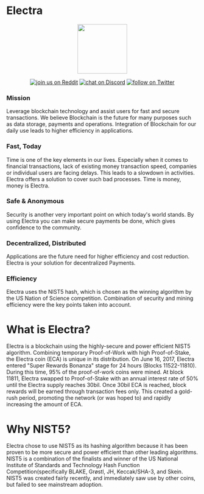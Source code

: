 # Electra

<p align="center">
    <img src="https://electraproject.org/wp-content/uploads/2017/10/256-200x200.png"
        height="130">
</p>
<p align="center">
 <a href="https://www.reddit.com/r/Electra_Currency/">
        <img src="https://img.shields.io/badge/join%20us%20on-reddit-orange.svg"
            alt="join us on Reddit"></a>
    <a href="https://discordapp.com/invite/8kuM2Qw">
        <img src="https://img.shields.io/discord/308323056592486420.svg"
            alt="chat on Discord"></a>
    <a href="https://twitter.com/intent/follow?screen_name=ElectracoinECA">
        <img src="https://img.shields.io/twitter/follow/espadrine.svg?style=social&label=Follow"
            alt="follow on Twitter"></a>
</p>

### Mission
Leverage blockchain technology and assist users for fast and secure transactions.
We believe Blockchain is the future for many purposes such as data storage, payments and operations. Integration of Blockchain for our daily use leads to higher efficiency in applications.

### Fast, Today
Time is one of the key elements in our lives. Especially when it comes to financial transactions, lack of existing money transaction speed, companies or individual users are facing delays. This leads to a slowdown in activities. Electra offers a solution to cover such bad processes. Time is money, money is Electra.

### Safe & Anonymous
Security is another very important point on which today's world stands. By using Electra you can make secure payments be done, which gives confidence to the community.

### Decentralized, Distributed
Applications are the future need for higher efficiency and cost reduction. Electra is your solution for decentralized Payments.

### Efficiency
Electra uses the NIST5 hash, which is chosen as the winning algorithm by the US Nation of Science competition. Combination of security and mining efficiency were the key points taken into account.

# What is Electra?
Electra is a blockchain using the highly-secure and power efficient NIST5 algorithm. Combining temporary Proof-of-Work with high Proof-of-Stake, the Electra coin (ECA) is unique in its distribution. On June 16, 2017, Electra entered "Super Rewards Bonanza" stage for 24 hours (Blocks 11522-11810). During this time, 95% of the proof-of-work coins were mined. At block 11811, Electra swapped to Proof-of-Stake with an annual interest rate of 50% until the Electra supply reaches 30bil. Once 30bil ECA is reached, block rewards will be earned through transaction fees only. This created a gold-rush period, promoting the network (or was hoped to) and rapidly increasing the amount of ECA.

# Why NIST5?
Electra chose to use NIST5 as its hashing algorithm because it has been proven to be more secure and power efficient than other leading algorithms. NIST5 is a combination of the finalists and winner of the US National Institute of Standards and Technology Hash Function Competition(specifically BLAKE, Grøstl, JH, Keccak/SHA-3, and Skein. NIST5 was created fairly recently, and immediately saw use by other coins, but failed to see mainstream adoption.
